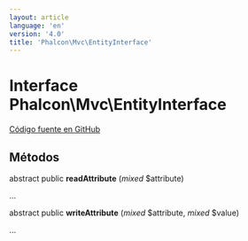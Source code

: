 ```yaml
---
layout: article
language: 'en'
version: '4.0'
title: 'Phalcon\Mvc\EntityInterface'
---
```

# Interface **Phalcon\Mvc\EntityInterface**

<a href="https://github.com/phalcon/cphalcon/tree/v4.0.0/phalcon/mvc/entityinterface.zep" class="btn btn-default btn-sm">Código fuente en GitHub</a>

## Métodos

abstract public **readAttribute** (*mixed* $attribute)

...

abstract public **writeAttribute** (*mixed* $attribute, *mixed* $value)

...